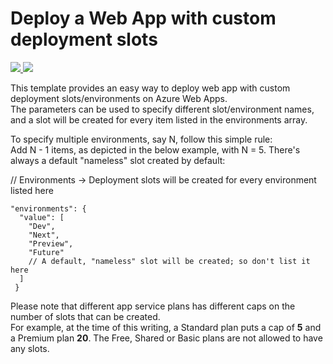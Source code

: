 # Deploy a Web App with custom deployment slots

<a href="https://portal.azure.com/#create/Microsoft.Template/uri/https%3A%2F%2Fraw.githubusercontent.com%2FAzure%2Fazure-quickstart-templates%2Fmaster%2F101-webapp-custom-deployment-slots%2Fazuredeploy.json" target="_blank">
  <img src="http://azuredeploy.net/deploybutton.png"/>
</a>
<a href="http://armviz.io/#/?load=https%3A%2F%2Fraw.githubusercontent.com%2FAzure%2Fazure-quickstart-templates%2Fmaster%2F101-webapp-custom-deployment-slots%2Fazuredeploy.json" target="_blank">
  <img src="http://armviz.io/visualizebutton.png"/>
</a>

This template provides an easy way to deploy web app with custom deployment slots/environments on Azure Web Apps.<br>
The parameters can be used to specify different slot/environment names, and a slot will be created for every item listed in the environments array.

To specify multiple environments, say N, follow this simple rule:<br>
Add N - 1 items, as depicted in the below example, with N = 5. There's always a default "nameless" slot created by default:

// Environments -> Deployment slots will be created for every environment listed here

    "environments": {
      "value": [
        "Dev",
        "Next",
        "Preview",
        "Future"
        // A default, "nameless" slot will be created; so don't list it here
      ]
     }

Please note that different app service plans has different caps on the number of slots that can be created.<br>
For example, at the time of this writing, a Standard plan puts a cap of <b>5</b> and a Premium plan <b>20</b>. The Free, Shared or Basic plans are not allowed to have any slots.
